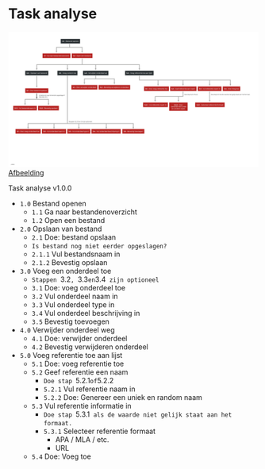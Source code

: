 # Task analyse

![Task analyse v1.0.0](content/task-analyse.png)
<br>[Afbeelding](content/task-analyse.png)


Task analyse v1.0.0


* `1.0` Bestand openen
  * `1.1` Ga naar bestandenoverzicht 
  * `1.2` Open een bestand
* `2.0` Opslaan van bestand
  * `2.1` Doe: bestand opslaan
  * `Is bestand nog niet eerder opgeslagen?`
  * `2.1.1` Vul bestandsnaam in
  * `2.1.2` Bevestig opslaan
* `3.0` Voeg een onderdeel toe
  * `Stappen `3.2`, `3.3` en `3.4` zijn optioneel`
  * `3.1` Doe: voeg onderdeel toe
  * `3.2` Vul onderdeel naam in
  * `3.3` Vul onderdeel type in
  * `3.4` Vul onderdeel beschrijving in
  * `3.5` Bevestig toevoegen
* `4.0` Verwijder onderdeel weg
  * `4.1` Doe: verwijder onderdeel
  * `4.2` Bevestig verwijderen onderdeel
* `5.0` Voeg referentie toe aan lijst
  * `5.1` Doe: voeg referentie toe
  * `5.2` Geef referentie een naam
    * `Doe stap `5.2.1` of `5.2.2` `
    * `5.2.1` Vul referentie naam in
    * `5.2.2` Doe: Genereer een uniek en random naam
  * `5.3` Vul referentie informatie in
    * `Doe stap `5.3.1` als de waarde niet gelijk staat aan het formaat.`
    * `5.3.1` Selecteer referentie formaat
      * APA / MLA / etc.
      * URL
  * `5.4` Doe: Voeg toe 